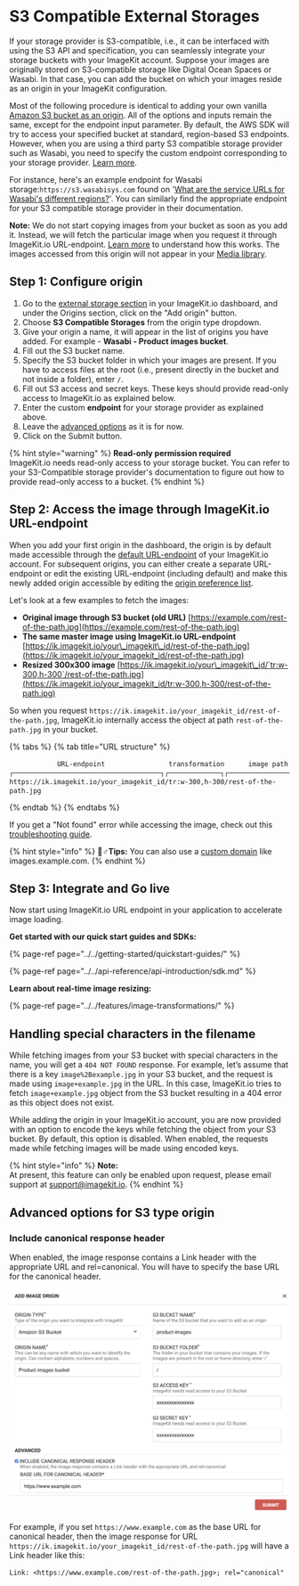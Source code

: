 # S3 Compatible External Storages

If your storage provider is S3-compatible, i.e., it can be interfaced with using the S3 API and specification, you can seamlessly integrate your storage buckets with your ImageKit account. Suppose your images are originally stored on S3-compatible storage like Digital Ocean Spaces or Wasabi. In that case, you can add the bucket on which your images reside as an origin in your ImageKit configuration.

Most of the following procedure is identical to adding your own vanilla [Amazon S3 bucket as an origin](https://docs.imagekit.io/integration/configure-origin/amazon-s3-bucket-origin). All of the options and inputs remain the same, except for the endpoint input parameter. By default, the AWS SDK will try to access your specified bucket at standard, region-based S3 endpoints. However, when you are using a third party S3 compatible storage provider such as Wasabi, you need to specify the custom endpoint corresponding to your storage provider. [Learn more](https://docs.aws.amazon.com/AWSJavaScriptSDK/latest/AWS/Endpoint.html).

For instance, here's an example endpoint for Wasabi storage:`https://s3.wasabisys.com` found on '[What are the service URLs for Wasabi's different regions?](https://wasabi-support.zendesk.com/hc/en-us/articles/360015106031-What-are-the-service-URLs-for-Wasabi-s-different-regions-)'. You can similarly find the appropriate endpoint for your S3 compatible storage provider in their documentation.

**Note:** We do not start copying images from your bucket as soon as you add it. Instead, we will fetch the particular image when you request it through ImageKit.io URL-endpoint. [Learn more](../how-it-works.md) to understand how this works. The images accessed from this origin will not appear in your [Media library](../../media-library/overview/).

## Step 1: Configure origin

1. Go to the [external storage section](https://imagekit.io/dashboard#external-storage) in your ImageKit.io dashboard, and under the Origins section, click on the "Add origin" button.
2. Choose **S3 Compatible Storages** from the origin type dropdown.
3. Give your origin a name, it will appear in the list of origins you have added. For example - **Wasabi - Product images bucket**.
4. Fill out the S3 bucket name.
5. Specify the S3 bucket folder in which your images are present. If you have to access files at the root \(i.e., present directly in the bucket and not inside a folder\), enter `/`.
6. Fill out S3 access and secret keys. These keys should provide read-only access to ImageKit.io as explained below.
7. Enter the custom **endpoint** for your storage provider as explained above.
8. Leave the [advanced options](amazon-s3-bucket-origin.md#advanced-options-for-s3-type-origin) as it is for now.
9. Click on the Submit button.

{% hint style="warning" %}
**Read-only permission required**  
ImageKit.io needs read-only access to your storage bucket. You can refer to your S3-Compatible storage provider's documentation to figure out how to provide read-only access to a bucket.
{% endhint %}

## Step 2: Access the image through ImageKit.io URL-endpoint

When you add your first origin in the dashboard, the origin is by default made accessible through the [default URL-endpoint](../url-endpoints.md#default-url-endpoint) of your ImageKit.io account. For subsequent origins, you can either create a separate URL-endpoint or edit the existing URL-endpoint \(including default\) and make this newly added origin accessible by editing the [origin preference list](../url-endpoints.md#image-origin-preference). 

Let's look at a few examples to fetch the images:

* **Original image through S3 bucket \(old URL\)** [https://example.com/rest-of-the-path.jpg](https://example.com/rest-of-the-path.jpg)
* **The same master image using ImageKit.io URL-endpoint** [https://ik.imagekit.io/your\_imagekit\_id/rest-of-the-path.jpg](https://ik.imagekit.io/your_imagekit_id/rest-of-the-path.jpg)
* **Resized 300x300 image** [https://ik.imagekit.io/your\_imagekit\_id/`tr:w-300,h-300`/rest-of-the-path.jpg](https://ik.imagekit.io/your_imagekit_id/tr:w-300,h-300/rest-of-the-path.jpg)

So when you request `https://ik.imagekit.io/your_imagekit_id/rest-of-the-path.jpg`, ImageKit.io internally access the object at path `rest-of-the-path.jpg` in your bucket.

{% tabs %}
{% tab title="URL structure" %}
```markup
            URL-endpoint                transformation      image path                                    
┌─────────────────────────────────────┐┌─────────────┐┌───────────────────┐
https://ik.imagekit.io/your_imagekit_id/tr:w-300,h-300/rest-of-the-path.jpg
```
{% endtab %}
{% endtabs %}

If you get a "Not found" error while accessing the image, check out this [troubleshooting guide](../404-not-found-error-troubleshooting.md).

{% hint style="info" %}
🧙♂**Tips:** You can also use a [custom domain](../../features/using-custom-domain.md) like images.example.com.
{% endhint %}

## Step 3: Integrate and Go live

Now start using ImageKit.io URL endpoint in your application to accelerate image loading.

**Get started with our quick start guides and SDKs:**

{% page-ref page="../../getting-started/quickstart-guides/" %}

{% page-ref page="../../api-reference/api-introduction/sdk.md" %}

**Learn about real-time image resizing:**

{% page-ref page="../../features/image-transformations/" %}

## Handling special characters in the filename

While fetching images from your S3 bucket with special characters in the name, you will get a `404 NOT FOUND` response. For example, let’s assume that there is a key `image%2Bexample.jpg` in your S3 bucket, and the request is made using `image+example.jpg` in the URL. In this case, ImageKit.io tries to fetch `image+example.jpg` object from the S3 bucket resulting in a 404 error as this object does not exist.

While adding the origin in your ImageKit.io account, you are now provided with an option to encode the keys while fetching the object from your S3 bucket. By default, this option is disabled. When enabled, the requests made while fetching images will be made using encoded keys.

{% hint style="info" %}
**Note:**  
At present, this feature can only be enabled upon request, please email support at support@imagekit.io.
{% endhint %}

## Advanced options for S3 type origin

### Include canonical response header

When enabled, the image response contains a Link header with the appropriate URL and rel=canonical. You will have to specify the base URL for the canonical header.

![](../../.gitbook/assets/wp71hwsnlvmmdthvbsj8.png)

For example, if you set `https://www.example.com` as the base URL for canonical header, then the image response for URL `https://ik.imagekit.io/your_imagekit_id/rest-of-the-path.jpg` will have a Link header like this:

```http
Link: <https://www.example.com/rest-of-the-path.jpg>; rel="canonical"
```

